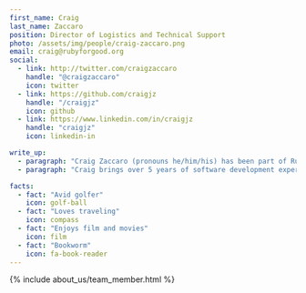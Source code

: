 ```yaml
---
first_name: Craig
last_name: Zaccaro
position: Director of Logistics and Technical Support  
photo: /assets/img/people/craig-zaccaro.png
email: craig@rubyforgood.org
social:
  - link: http://twitter.com/craigzaccaro
    handle: "@craigzaccaro"
    icon: twitter
  - link: https://github.com/craigjz
    handle: "/craigjz"
    icon: github
  - link: https://www.linkedin.com/in/craigjz
    handle: "craigjz"
    icon: linkedin-in

write_up:
  - paragraph: "Craig Zaccaro (pronouns he/him/his) has been part of Ruby for Good since 2015, serving as a participant, team lead and, currently, as a member of the organizational team. Craig leads event design and execution, and lends his expertise to team leads and product managers to foster growth and inclusivity. He is also responsible for logistics in support of the in-person, DC-based Ruby for Good events. In addition, Craig provides leadership and technical support on specific software projects. This includes supporting the work of technical leads and product managers, contributing to the architectural design and development of projects and managing support for a project’s life cycle."
  - paragraph: "Craig brings over 5 years of software development experience with multiple languages and, before that, over a decade of management-level experience to his work with Ruby for Good. Craig is an active member of the DC-area Ruby community and has helped with the organization of local Ruby meetups and conferences including RubyNation and RetroRuby."

facts:
  - fact: "Avid golfer"
    icon: golf-ball
  - fact: "Loves traveling"
    icon: compass
  - fact: "Enjoys film and movies"
    icon: film
  - fact: "Bookworm"
    icon: fa-book-reader
---
```


{% include about_us/team_member.html %}